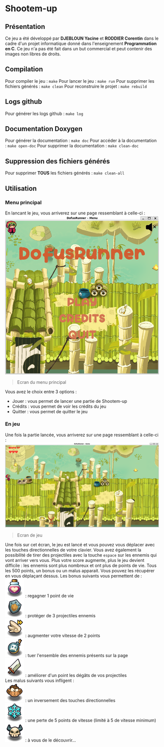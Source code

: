 # Shootem-up

## Présentation
Ce jeu a été développé par **DJEBLOUN Yacine** et **RODDIER Corentin** dans le cadre d'un projet informatique donné dans l'enseignement **Programmation en C**. Ce jeu n'a pas été fait dans un but commercial et peut contenir des images non libres de droits.

## Compilation
Pour compiler le jeu : `make`
Pour lancer le jeu : `make run`
Pour supprimer les fichiers générés : `make clean`
Pour reconstruire le projet : `make rebuild`

## Logs github
Pour générer les logs github : `make log`

## Documentation Doxygen
Pour générer la documentation : ``make doc``
Pour accéder à la documentation : `make open-doc`
Pour supprimer la documentation : `make clean-doc`

## Suppression des fichiers générés
Pour supprimer **TOUS** les fichiers générés : `make clean-all`

## Utilisation
### Menu principal
En lancant le jeu, vous arriverez sur une page ressemblant à celle-ci :
![Menu principal](data/img/menu_doc.png)
> Ecran du menu principal

Vous avez le choix entre 3 options :
- Jouer : vous permet de lancer une partie de Shootem-up
- Crédits : vous permet de voir les crédits du jeu
- Quitter : vous permet de quitter le jeu

### En jeu
Une fois la partie lancée, vous arriverez sur une page ressemblant à celle-ci :
![En jeu](data/img/game_doc.png)
> Ecran de jeu

Une fois sur cet écran, le jeu est lancé et vous pouvez vous déplacer avec les touches directionnelles de votre clavier. Vous avez également la possibilité de tirer des projectiles avec la touche `espace` sur les ennemis qui vont arriver vers vous. Plus votre score augmente, plus le jeu devient difficile : les ennemis sont plus nombreux et ont plus de points de vie. Tous les 500 points, un bonus ou un malus apparait. Vous pouvez les récupérer en vous déplaçant dessus.
Les bonus suivants vous permettent de :<br/>
![Bonus de vie](data/img/bonus/health.png) : regagner 1 point de vie<br/>
![Bouclier](data/img/bonus/shield.png) : protéger de 3 projectiles ennemis<br/>
![Bonus de vitesse](data/img/bonus/speed.png) : augmenter votre vitesse de 2 points<br/>
![Bonus de bombe](data/img/bonus/bomb.png) : tuer l'ensemble des ennemis présents sur la page<br/>
![Bonus de bombe](data/img/bonus/attack.png) : améliorer d'un point les dégâts de vos projectiles <br/>
Les malus suivants vous infligent : <br/>
![Malus inversement touche](data/img/penalty/reverse.png) : un inversement des touches directionnelles <br/>
![Malus de vitesse](data/img/penalty/slow.png) : une perte de 5 points de vitesse (limité à 5 de vitesse minimum)<br/>
![Malus de vague](data/img/penalty/damage.png) : à vous de le découvrir...<br/>